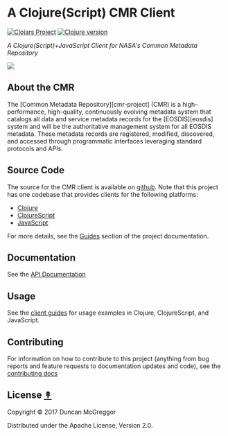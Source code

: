 # A Clojure(Script) CMR Client

<!--
[![Build Status][travis badge]][travis]
[![Dependencies Status][deps-badge]][deps]
/-->
[![Clojars Project][clojars-badge]][clojars] [![Clojure version][clojure-v]](project.clj)
<!--
[![Tag][tag-badge]][tag]
/-->

*A Clojure(Script)+JavaScript Client for NASA's Common Metadata Repository*

[![][logo]][logo]


## About the CMR

The [Common Metadata Repository][cmr-project] (CMR) is a high-performance,
high-quality, continuously evolving metadata system that catalogs all data and
service metadata records for the [EOSDIS][eosdis] system and will be the
authoritative management system for all EOSDIS metadata. These metadata records
are registered, modified, discovered, and accessed through programmatic
interfaces leveraging standard protocols and APIs.


## Source Code

The source for the CMR client is available on [github][cmr-github]. Note that
this project has one codebase that provides clients for the following
platforms:

* [Clojure][clojure]
* [ClojureScript][clojurescript]
* [JavaScript][javascript]

For more details, see the [Guides][guides] section of the project
documentation.


## Documentation

See the [API Documentation][client-api-docs]


## Usage

See the [client guides][guides] for usage examples in Clojure,
ClojureScript, and JavaScript.


## Contributing

For information on how to contribute to this project (anything from bug reports
and feature requests to documentation updates and code), see the
[contributing docs][contributing-docs]


## License [&#x219F;](#contents)

Copyright © 2017 Duncan McGreggor

Distributed under the Apache License, Version 2.0.


<!-- Named page links below: /-->

[logo]: misc/images/ohboyohboyohboy.gif
[travis]: https://travis-ci.org/oubiwann/cmr-client
[travis badge]: https://img.shields.io/travis/oubiwann/cmr-client.svg
[deps]: http://jarkeeper.com/gov.nasa.earthdata/cmr-client
[deps-badge]: http://jarkeeper.com/clojusc/gov.nasa.earthdata/cmr-client.svg
[tag-badge]: https://img.shields.io/github/tag/gov.nasa.earthdata/cmr-client.svg
[tag]: https://github.com/clojusc/dragon/tags
[clojure-v]: https://img.shields.io/badge/clojure-1.8.0-blue.svg
[jdk-v]: https://img.shields.io/badge/jdk-1.7+-blue.svg
[clojars]: https://clojars.org/gov.nasa.earthdata/cmr-client
[clojars-badge]: https://img.shields.io/clojars/v/gov.nasa.earthdata/cmr-client.svg

[cmr-github]: https://github.com/nasa/Common-Metadata-Repository
[clojure]: https://clojure.org/
[clojurescript]: https://clojurescript.org/
[javascript]: https://developer.mozilla.org/en-US/docs/Web/JavaScript
[client-api-docs]: https://oubiwann.github.io/cmr-client/current/
[guides]: https://oubiwann.github.io/cmr-client/current/3000-guides.html
[contributing-docs]: https://oubiwann.github.io/cmr-client/current/9100-contributing.html

